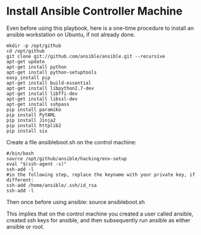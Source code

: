 Install Ansible Controller Machine
=========

Even before using this playbook, here is a one-time procedure to install an ansible workstation on Ubuntu, if not already done.

```
mkdir -p /opt/github
cd /opt/github
git clone git://github.com/ansible/ansible.git --recursive
apt-get update
apt-get install python 
apt-get install python-setuptools
easy_install pip
apt-get install build-essential
apt-get install libpython2.7-dev
apt-get install libffi-dev
apt-get install libssl-dev
apt-get install sshpass
pip install paramiko
pip install PyYAML
pip install Jinja2
pip install httplib2
pip install six
```

Create a file ansibleboot.sh on the control machine:
```
#/bin/bash
source /opt/github/ansible/hacking/env-setup
eval "$(ssh-agent -s)"
ssh-add -l
#in the following step, replace the keyname with your private key, if different:
ssh-add /home/ansible/.ssh/id_rsa
ssh-add -l
```
Then once before using ansible:
source ansibleboot.sh

This implies that on the control machine you created a user called ansible, created ssh keys for ansible, and then subsequently run ansible as either ansible or root.

